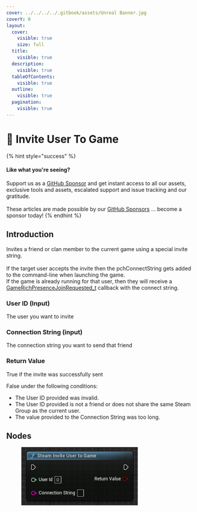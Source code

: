 ```yaml
---
cover: ../../../../.gitbook/assets/Unreal Banner.jpg
coverY: 0
layout:
  cover:
    visible: true
    size: full
  title:
    visible: true
  description:
    visible: true
  tableOfContents:
    visible: true
  outline:
    visible: true
  pagination:
    visible: true
---
```


# 🔵 Invite User To Game

{% hint style="success" %}
#### Like what you're seeing?

Support us as a [GitHub Sponsor](../../../../where-to-buy/become-a-sponsor.md) and get instant access to all our assets, exclusive tools and assets, escalated support and issue tracking and our gratitude.\
\
These articles are made possible by our [GitHub Sponsors](../../../../where-to-buy/become-a-sponsor.md) ... become a sponsor today!
{% endhint %}

## Introduction

Invites a friend or clan member to the current game using a special invite string.\
\
If the target user accepts the invite then the pchConnectString gets added to the command-line when launching the game.\
If the game is already running for that user, then they will receive a [GameRichPresenceJoinRequested\_t](https://partner.steamgames.com/doc/api/ISteamFriends#GameRichPresenceJoinRequested\_t) callback with the connect string.

### User ID (Input)

The user you want to invite

### Connection String (input)

The connection string you want to send that friend

### Return Value

True if the invite was successfully sent

False under the following conditions:

* The User ID provided was invalid.
* The User ID provided is not a friend or does not share the same Steam Group as the current user.
* The value provided to the Connection String was too long.

## Nodes

<figure><img src="../../../../.gitbook/assets/image (223).png" alt=""><figcaption></figcaption></figure>

